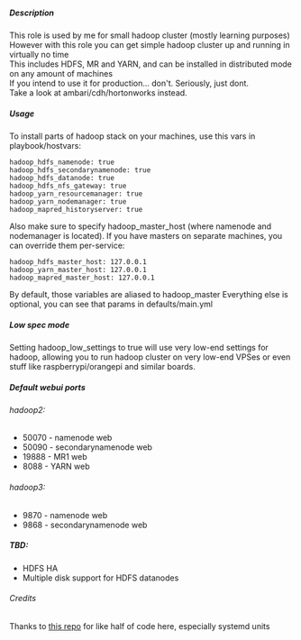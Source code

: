 ##### Description
This role is used by me for small hadoop cluster (mostly learning purposes)  
However with this role you can get simple hadoop cluster up and running in virtually no time  
This includes HDFS, MR and YARN, and can be installed in distributed mode on any amount of machines  
If you intend to use it for production... don't. Seriously, just dont.  
Take a look at ambari/cdh/hortonworks instead.

##### Usage
To install parts of hadoop stack on your machines, use this vars in playbook/hostvars:
```
hadoop_hdfs_namenode: true
hadoop_hdfs_secondarynamenode: true
hadoop_hdfs_datanode: true
hadoop_hdfs_nfs_gateway: true
hadoop_yarn_resourcemanager: true
hadoop_yarn_nodemanager: true
hadoop_mapred_historyserver: true
```

Also make sure to specify hadoop_master_host (where namenode and nodemanager is located).
If you have masters on separate machines, you can override them per-service:
```
hadoop_hdfs_master_host: 127.0.0.1
hadoop_yarn_master_host: 127.0.0.1
hadoop_mapred_master_host: 127.0.0.1
```
By default, those variables are aliased to hadoop_master
Everything else is optional, you can see that params in defaults/main.yml

##### Low spec mode
Setting hadoop_low_settings to true will use very low-end settings for hadoop, allowing you to run hadoop cluster on very low-end VPSes or even stuff like raspberrypi/orangepi and similar boards.

##### Default webui ports

###### hadoop2:

* 50070 - namenode web
* 50090 - secondarynamenode web
* 19888 - MR1 web
* 8088 - YARN web

###### hadoop3:

* 9870 - namenode web
* 9868 - secondarynamenode web

##### TBD:

* HDFS HA
* Multiple disk support for HDFS datanodes

###### Credits
Thanks to [this repo](https://bitbucket.org/lalinsky/ansible-hadoop) for like half of code here, especially systemd units
